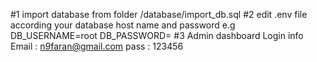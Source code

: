 #1 import database from folder /database/import_db.sql
#2 edit .env file  according your database host name and password e.g                  
                  DB_USERNAME=root
                  DB_PASSWORD=
#3 Admin dashboard Login info  
    Email : n9faran@gmail.com
    pass  : 123456
